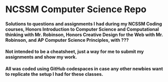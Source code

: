 # NCSSM Computer Science Repo

#### Solutions to questions and assignments I had during my NCSSM Coding courses, Honors Introduction to Computer Science and Computational thinking with Mr. Robinson, Honors Creative Design for the Web with Mr. Robinson, and AP Computer Science Principles, with ???

#### Not intended to be a cheatsheet, just a way for me to submit my assignments and show my work.
#### All was coded using GitHub codespaces in case any other newbies want to replicate the setup I had for these classes.
